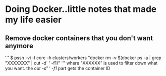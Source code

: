 # Doing Docker..little notes that made my life easier

## Remove docker containers that you don't want anymore
'''
$ pssh -vi -l core -h clusters/workers "docker rm -v \$(docker ps -a | grep "XXXXXXX" | cut -d' ' -f1)"
'''
where "XXXXXX" is used to filter down what you want.  the *cut -d' ' -f1* part gets the container ID
